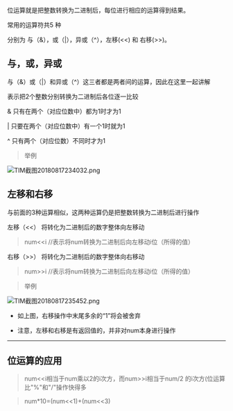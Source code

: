 位运算就是把整数转换为二进制后，每位进行相应的运算得到结果。

常用的运算符共5 种

分别为 与（&），或（|），异或（^），左移(<<) 和 右移(>>)。

## 与，或，异或
与（&）或（|）和异或（^）这三者都是两者间的运算，因此在这里一起讲解

表示把2个整数分别转换为二进制后各位逐一比较

&  只有在两个（对应位数中）都为1时才为1

|    只要在两个（对应位数中）有一个1时就为1

^    只有两个（对应位数）不同时才为1

> 举例

![TIM截图20180817234032.png](https://i.loli.net/2018/08/17/5b76eca93d3b7.png)

## 左移和右移
与前面的3种运算相似，这两种运算仍是把整数转换为二进制后进行操作

左移（<<） 将转化为二进制后的数字整体向左移动
> num<<i  //表示将num转换为二进制后向左移动i位（所得的值）

右移（>>） 将转化为二进制后的数字整体向右移动
> num>>i  //表示将num转换为二进制后向左移动i位（所得的值）

> 举例

![TIM截图20180817235452.png](https://i.loli.net/2018/08/17/5b76efdd216fe.png)

* 如上图，右移操作中末尾多余的“1”将会被舍弃

* 注意，左移和右移是有返回值的，并非对num本身进行操作

***

## 位运算的应用

> num<<i相当于num乘以2的i次方，而num>>i相当于num/2 的i次方(位运算比"%"和"/"操作快得多

> num*10=(num<<1)+(num<<3)
